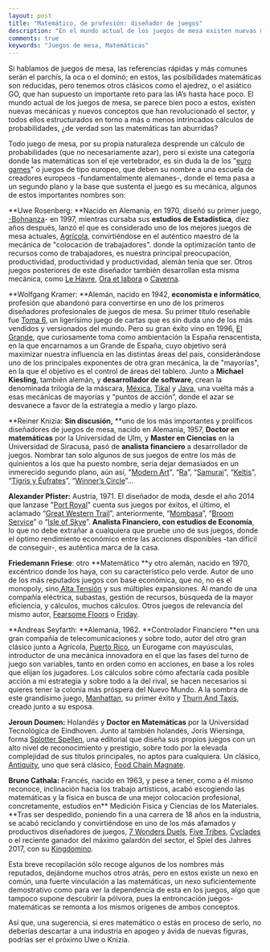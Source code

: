 ```yaml
---
layout: post
title: "Matemático, de profesión: diseñador de juegos"
description: "En el mundo actual de los juegos de mesa existen nuevas mecánicas y nuevos conceptos que han revolucionado el sector, y todos ellos estructurados en torno a más o menos intrincados cálculos de probabilidades, ¿de verdad son las matemáticas tan aburridas?"
comments: true
keywords: "Juegos de mesa, Matemáticas"
---
```


Si hablamos de juegos de mesa, las referencias rápidas y más comunes serán el parchís, la oca o el dominó; en estos, las posibilidades matemáticas son reducidas, pero tenemos otros clásicos como el ajedrez, o el asiático GO, que han supuesto un importante reto para las IA’s hasta hace poco. El mundo actual de los juegos de mesa, se parece bien poco a estos, existen nuevas mecánicas y nuevos conceptos que han revolucionado el sector, y todos ellos estructurados en torno a más o menos intrincados cálculos de probabilidades, ¿de verdad son las matemáticas tan aburridas?
<!--more-->
Todo juego de mesa, por su propia naturaleza desprende un cálculo de probabilidades (que no necesariamente azar), pero si existe una categoría donde las matemáticas son el eje vertebrador, es sin duda la de los "[euro games](https://es.wikipedia.org/wiki/Juego_de_estilo_alem%C3%A1n)" o juegos de tipo europeo, que deben su nombre a una escuela de creadores europeos -fundamentalmente alemanes-, donde el tema pasa a un segundo plano y la base que sustenta el juego es su mecánica, algunos de estos importantes nombres son:

**Uwe Rosenberg: **Nacido en Alemania, en 1970, diseñó su primer juego, [-Bohnanza](https://www.boardgamegeek.com/boardgame/11/bohnanza)- en 1997, mientras cursaba sus **estudios de Estadística**, diez años después, lanzó el que es considerado uno de los mejores juegos de mesa actuales, [Agrícola](https://www.boardgamegeek.com/boardgame/31260/agricola), convirtiéndose en el auténtico maestro de la mecánica de "colocación de trabajadores". donde la optimización tanto de recursos como de trabajadores, es nuestra principal preocupación, productividad, productividad y productividad, alemán tenía que ser. Otros juegos posteriores de este diseñador también desarrollan esta misma mecánica, como [Le Havre](https://www.boardgamegeek.com/boardgame/35677/le-havre), [Ora et labora](https://www.boardgamegeek.com/boardgame/70149/ora-et-labora) o [Caverna](https://www.boardgamegeek.com/boardgame/102794/caverna-cave-farmers).

**Wolfgang Kramer: **Alemán, nacido en 1942, **economista e informático**, profesión que abandonó para convertirse en uno de los primeros diseñadores profesionales de juegos de mesa. Su primer título reseñable fue [Toma 6](https://boardgamegeek.com/boardgame/432/6-nimmt), un ligerísimo juego de cartas que es sin duda uno de los más vendidos y versionados del mundo. Pero su gran éxito vino en 1996, [El Grande](https://boardgamegeek.com/boardgame/93/el-grande), que curiosamente toma como ambientación la España renacentista, en la que encarnamos a un Grande de España, cuyo objetivo será maximizar nuestra influencia en las distintas áreas del país, considerándose uno de los principales exponentes de otra gran mecánica, la de "mayorías", en la que el objetivo es el control de áreas del tablero. Junto a **Michael Kiesling**, también alemán, y **desarrollador de software**, crean la denominada trilogía de la máscara, [Méxica](https://boardgamegeek.com/boardgame/2955/mexica), [Tikal](https://boardgamegeek.com/boardgame/54/tikal) y [Java](https://boardgamegeek.com/boardgame/855/java), una vuelta más a esas mecánicas de mayorías y “puntos de acción”, donde el azar se desvanece a favor de la estrategia a medio y largo plazo.


**Reiner Knizia: **Sin discusión,** **uno de los más importantes y prolíficos diseñadores de juegos de mesa, nacido en Alemania, 1957, **Doctor en matemáticas** por la Universidad de Ulm, y **Master en Ciencias** en la Universidad de Siracusa, pasó de **analista financiero** a desarrollador de juegos. Nombrar tan solo algunos de sus juegos de entre los más de quinientos a los que ha puesto nombre, sería dejar demasiados en un inmerecido segundo plano, aún así, "[Modern Art](https://www.boardgamegeek.com/boardgame/118/modern-art)", “[Ra](https://www.boardgamegeek.com/boardgame/12/ra)”, “[Samurai](https://www.boardgamegeek.com/boardgame/3/samurai)”, “[Keltis](https://www.boardgamegeek.com/boardgame/34585/keltis)”, “[Tigris y Éufrates](https://www.boardgamegeek.com/boardgame/42/tigris-euphrates)”, “[Winner’s Circle](https://www.boardgamegeek.com/boardgame/1382/winners-circle)”...

**Alexander Pfister:** Austria, 1971. El diseñador de moda, desde el año 2014 que lanzase "[Port Royal](https://www.boardgamegeek.com/boardgame/156009/port-royal)" cuenta sus juegos por éxitos, el último, el aclamado “[Great Western Trail](https://www.boardgamegeek.com/boardgame/193738/great-western-trail)”, anteriormente, “[Mombasa](https://boardgamegeek.com/boardgame/172386/mombasa)”, “[Broom Service](https://boardgamegeek.com/boardgame/172308/broom-service)” o “[Isle of Skye](https://boardgamegeek.com/boardgame/176494/isle-skye-chieftain-king)”. **Analista Financiero, con estudios de Economía**, lo que no debe extrañar a cualquiera que pruebe uno de sus juegos, donde el óptimo rendimiento económico entre las acciones disponibles -tan difícil de conseguir-, es auténtica marca de la casa.

**Friedemann Friese**: otro **Matemático **y otro alemán, nacido en 1970, excéntrico donde los haya, con su característico pelo verde. Autor de uno de los más reputados juegos con base económica, que no, no es el monopoly, sino[ Alta Tensión](https://boardgamegeek.com/boardgame/2651/power-grid) y sus múltiples expansiones. Al mando de una compañía eléctrica, subastas, gestión de recursos, búsqueda de la mayor eficiencia, y cálculos, muchos cálculos. Otros juegos de relevancia del mismo autor, [Fearsome Floors](https://boardgamegeek.com/boardgame/7805/fearsome-floors) o [Friday](https://boardgamegeek.com/boardgame/43570/friday).

**Andreas Seyfarth: **Alemania, 1962. **Controlador Financiero **en una gran compañía de telecomunicaciones y sobre todo, autor del otro gran clásico junto a Agrícola, [Puerto Rico](https://boardgamegeek.com/boardgame/3076/puerto-rico), un Eurogame con mayúsculas, introductor de una mecánica innovadora en el que las fases del turno de juego son variables, tanto en orden como en acciones, en base a los roles que elijan los jugadores. Los cálculos sobre cómo afectaría cada posible acción a mi estrategia y sobre todo a la del rival, se hacen necesarios si quieres tener la colonia más próspera del Nuevo Mundo. A la sombra de este grandísimo juego, [Manhattan](https://boardgamegeek.com/boardgame/199/manhattan), su primer éxito y [Thurn And Taxis](https://boardgamegeek.com/boardgame/21790/thurn-and-taxis), creado junto a su esposa.

**Jeroun Doumen:** Holandés y **Doctor en Matemáticas** por la Universidad Tecnológica de Eindhoven. Junto al también holandés, Joris Wiersinga, forma [Splotter Spellen](https://www.splottershop.com/), una editorial que diseña sus propios juegos con un alto nivel de reconocimiento y prestigio, sobre todo por la elevada complejidad de sus títulos principales, no aptos para cualquiera. Un clásico, [Antiquity](https://boardgamegeek.com/boardgame/13122/antiquity), uno que será clásico, [Food Chain Magnate](https://boardgamegeek.com/boardgame/175914/food-chain-magnate).

**Bruno Cathala:** Francés, nacido en 1963, y pese a tener, como a él mismo reconoce, inclinación hacia los trabajo artísticos, acabó escogiendo las matemáticas y la física en busca de una mejor colocación profesional, concretamente, estudios en** Medición Física y Ciencias de los Materiales. **Tras ser despedido, poniendo fin a una carrera de 18 años en la industria, se acabó reciclando y convirtiéndose en uno de los más afamados y productivos diseñadores de juegos, [7 Wonders Duels](https://boardgamegeek.com/boardgame/173346/7-wonders-duel), [Five Tribes](https://boardgamegeek.com/boardgame/157354/five-tribes), [Cyclades](https://boardgamegeek.com/boardgame/54998/cyclades) o el reciente ganador del máximo galardón del sector, el Spiel des Jahres 2017, con su [Kingdomino](https://boardgamegeek.com/boardgame/204583/kingdomino).

Esta breve recopilación sólo recoge algunos de los nombres más reputados, dejándome muchos otros atrás, pero en estos existe un nexo en común, una fuerte vinculación a las matemáticas, un nexo suficientemente demostrativo como para ver la dependencia de esta en los juegos, algo que tampoco supone descubrir la pólvora, pues la entroncación juegos-matemáticas se remonta a los mismos orígenes de ambos conceptos.

Así que, una sugerencia, si eres matemático o estás en proceso de serlo, no deberías descartar a una industria en apogeo y ávida de nuevas figuras, podrías ser el próximo Uwe o Knizia.
